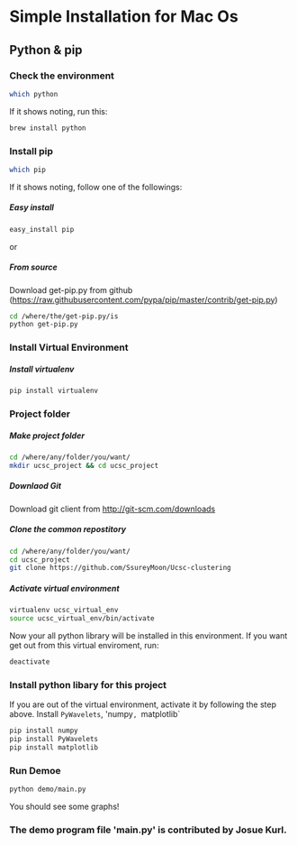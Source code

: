 # Simple Installation for Mac Os

## Python & pip

### Check the environment
```bash
which python
```
If it shows noting, run this:
```bash
brew install python
```

### Install pip
```bash
which pip
```
If it shows noting, follow one of the followings:
##### Easy install
```bash
easy_install pip
```
or
##### From source
Download get-pip.py from github (https://raw.githubusercontent.com/pypa/pip/master/contrib/get-pip.py)
```bash
cd /where/the/get-pip.py/is
python get-pip.py
```

### Install Virtual Environment
##### Install virtualenv
```bash
pip install virtualenv

```

### Project folder
##### Make project folder
```bash
cd /where/any/folder/you/want/
mkdir ucsc_project && cd ucsc_project
```
##### Downlaod Git
Download git client from http://git-scm.com/downloads
##### Clone the common repostitory
```bash
cd /where/any/folder/you/want/
cd ucsc_project
git clone https://github.com/SsureyMoon/Ucsc-clustering
```
##### Activate virtual environment
```bash
virtualenv ucsc_virtual_env
source ucsc_virtual_env/bin/activate
```
Now your all python library will be installed in this environment.
If you want get out from this virtual enviroment, run:
```bash
deactivate
```

### Install python libary for this project
If you are out of the virtual environment, activate it by following the step above.
Install `PyWavelets`, 'numpy`, `matplotlib`
```bash
pip install numpy
pip install PyWavelets
pip install matplotlib
```

### Run Demoe
```bash
python demo/main.py
```
You should see some graphs!

### The demo program file 'main.py' is contributed by Josue Kurl.
